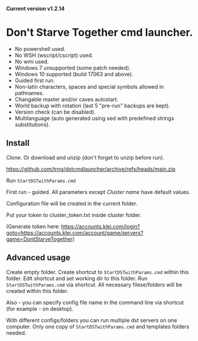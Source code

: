 **Current version v1.2.14**

# Don't Starve Together cmd launcher.

* No powershell used.
* No WSH (wscript/cscript) used.
* No wmi used.
* Windows 7 unsupported (some patch needed).
* Windows 10 supported (build 17063 and above).
* Guided first run.
* Non-latin characters, spaces and special symbols allowed in pathnames.
* Changable master and/or caves autostart.
* World backup with rotation (last 5 "pre-run" backups are kept).
* Version check (can be disabled).
* Multilanguage (auto generated using sed with predefined strings substitutions).

## Install
Clone. Or download and unzip (don't forget to unzip before run).

https://github.com/trng/dstcmdlauncher/archive/refs/heads/main.zip

Run `StartDSTwithParams.cmd`

First run - guided. All parameters except *Cluster name* have default values.

Configuration file will be created in the current folder.

Put your token to cluster_token.txt inside cluster folder.

(Generate token here: https://accounts.klei.com/login?goto=https://accounts.klei.com/account/game/servers?game=DontStarveTogether)



## Advanced usage
Create empty folder. Create shortcut to `StartDSTwithParams.cmd` within this folder. Edit shortcut and set working dir to this folder. Run `StartDSTwithParams.cmd` via shortcut. All necessary filese/folders will be created within this folder.

Also - you can specify config file name in the command line via shortcut (for example - on desktop).

With different configs/folders you can run multiple dst servers on one computer. Only one copy of `StartDSTwithParams.cmd` and templates folders needed.
